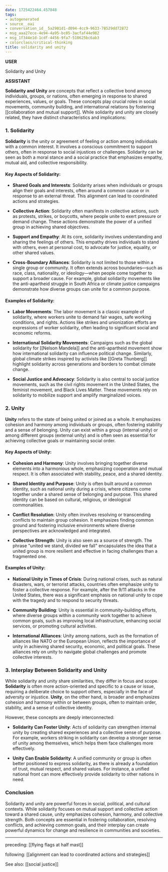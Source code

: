 ```yaml
---
date: 1725422464.457848
tags:
- autogenerated
- source__oai
- conversation_id__5a2901d1-d094-4cc9-9633-78529dd72872
- msg_aaa27ece-4e94-4a95-bc85-3acfaf44e982
- msg_1f344e1d-1cdf-4456-9fa7-510625bc6ab3
- colorclass/critical-thinking
title: solidarity and unity
---
```


**USER**

Solidarity and Unity


**ASSISTANT**

**Solidarity and Unity** are concepts that reflect a collective bond among individuals, groups, or nations, often emerging in response to shared experiences, values, or goals. These concepts play crucial roles in social movements, community building, and international relations by fostering [[collaboration and mutual support]]. While solidarity and unity are closely related, they have distinct characteristics and implications:

### 1. **Solidarity**

**Solidarity** is the unity or agreement of feeling or action among individuals with a common interest. It involves a conscious commitment to support others, often in response to social injustices or challenges. Solidarity can be seen as both a moral stance and a social practice that emphasizes empathy, mutual aid, and collective responsibility.

#### Key Aspects of Solidarity:

- **Shared Goals and Interests**: Solidarity arises when individuals or groups align their goals and interests, often around a common cause or in response to an external threat. This alignment can lead to coordinated actions and strategies.

- **Collective Action**: Solidarity often manifests in collective actions, such as protests, strikes, or boycotts, where people unite to exert pressure or demand change. These actions demonstrate the power of a unified group in achieving shared objectives.

- **Support and Empathy**: At its core, solidarity involves understanding and sharing the feelings of others. This empathy drives individuals to stand with others, even at personal cost, to advocate for justice, equality, or other shared values.

- **Cross-Boundary Alliances**: Solidarity is not limited to those within a single group or community. It often extends across boundaries—such as race, class, nationality, or ideology—when people come together to support a broader cause. For example, global solidarity movements like the anti-apartheid struggle in South Africa or climate justice campaigns demonstrate how diverse groups can unite for a common purpose.

#### Examples of Solidarity:

- **Labor Movements**: The labor movement is a classic example of solidarity, where workers unite to demand fair wages, safe working conditions, and rights. Actions like strikes and unionization efforts are expressions of worker solidarity, often leading to significant social and economic reforms.

- **International Solidarity Movements**: Campaigns such as the global solidarity for [[Nelson Mandela]] and the anti-apartheid movement show how international solidarity can influence political change. Similarly, global climate strikes inspired by activists like [[Greta Thunberg]] highlight solidarity across generations and borders to combat climate change.

- **Social Justice and Advocacy**: Solidarity is also central to social justice movements, such as the civil rights movement in the United States, the feminist movement, and Black Lives Matter. These movements rely on solidarity to mobilize support and amplify marginalized voices.

### 2. **Unity**

**Unity** refers to the state of being united or joined as a whole. It emphasizes cohesion and harmony among individuals or groups, often fostering stability and a sense of belonging. Unity can exist within a group (internal unity) or among different groups (external unity) and is often seen as essential for achieving collective goals or maintaining social order.

#### Key Aspects of Unity:

- **Cohesion and Harmony**: Unity involves bringing together diverse elements into a harmonious whole, emphasizing cooperation and mutual respect. It is often associated with stability, peace, and a shared identity.

- **Shared Identity and Purpose**: Unity is often built around a common identity, such as national unity during a crisis, where citizens come together under a shared sense of belonging and purpose. This shared identity can be based on cultural, religious, or ideological commonalities.

- **Conflict Resolution**: Unity often involves resolving or transcending conflicts to maintain group cohesion. It emphasizes finding common ground and fostering inclusive environments where diverse perspectives are acknowledged and integrated.

- **Collective Strength**: Unity is also seen as a source of strength. The phrase "united we stand, divided we fall" encapsulates the idea that a united group is more resilient and effective in facing challenges than a fragmented one.

#### Examples of Unity:

- **National Unity in Times of Crisis**: During national crises, such as natural disasters, wars, or terrorist attacks, countries often emphasize unity to foster a collective response. For example, after the 9/11 attacks in the United States, there was a significant emphasis on national unity to cope with the tragedy and to respond to security threats.

- **Community Building**: Unity is essential in community-building efforts, where diverse groups within a community work together to achieve common goals, such as improving local infrastructure, enhancing social services, or promoting cultural activities.

- **International Alliances**: Unity among nations, such as the formation of alliances like NATO or the European Union, reflects the importance of unity in achieving shared security, economic, and political goals. These alliances rely on unity to navigate global challenges and promote collective interests.

### 3. **Interplay Between Solidarity and Unity**

While solidarity and unity share similarities, they differ in focus and scope. **Solidarity** is often more action-oriented and specific to a cause or issue, requiring a deliberate choice to support others, especially in the face of adversity or injustice. **Unity**, on the other hand, is broader and emphasizes cohesion and harmony within or between groups, often to maintain order, stability, and a sense of collective identity.

However, these concepts are deeply interconnected:

- **Solidarity Can Foster Unity**: Acts of solidarity can strengthen internal unity by creating shared experiences and a collective sense of purpose. For example, workers striking in solidarity can develop a stronger sense of unity among themselves, which helps them face challenges more effectively.

- **Unity Can Enable Solidarity**: A unified community or group is often better positioned to express solidarity, as there is already a foundation of trust, mutual respect, and shared values. For instance, a unified national front can more effectively provide solidarity to other nations in need.

### Conclusion

Solidarity and unity are powerful forces in social, political, and cultural contexts. While solidarity focuses on mutual support and collective action toward a shared cause, unity emphasizes cohesion, harmony, and collective strength. Both concepts are essential in fostering collaboration, resolving conflicts, and achieving common goals, and their interplay can create powerful dynamics for change and resilience in communities and societies.


---

preceding: [[flying flags at half mast]]  


following: [[alignment can lead to coordinated actions and strategies]]

See also: [[social justice]]